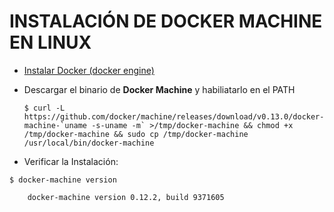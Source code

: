 # INSTALACIÓN DE DOCKER MACHINE EN LINUX

* [Instalar Docker \(docker engine\)](/instalacion.md)

* Descargar el binario de **Docker Machine** y habiliatarlo en el PATH

      $ curl -L https://github.com/docker/machine/releases/download/v0.13.0/docker-machine-`uname -s-uname -m` >/tmp/docker-machine && chmod +x /tmp/docker-machine && sudo cp /tmp/docker-machine /usr/local/bin/docker-machine

* Verificar la Instalación:

```
$ docker-machine version

    docker-machine version 0.12.2, build 9371605
```



